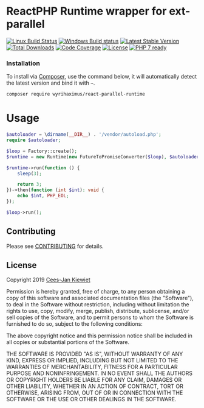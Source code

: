 # ReactPHP Runtime wrapper for ext-parallel

[![Linux Build Status](https://travis-ci.org/WyriHaximus/reactphp-parallel-runtime.png)](https://travis-ci.org/WyriHaximus/reactphp-parallel-runtime)
[![Windows Build status](https://ci.appveyor.com/api/projects/status/1sfdh9g2pvbuw4pp?svg=true)](https://ci.appveyor.com/project/WyriHaximus/reactphp-parallel-runtime)
[![Latest Stable Version](https://poser.pugx.org/WyriHaximus/react-parallel-runtime/v/stable.png)](https://packagist.org/packages/WyriHaximus/react-parallel-runtime)
[![Total Downloads](https://poser.pugx.org/WyriHaximus/react-parallel-runtime/downloads.png)](https://packagist.org/packages/WyriHaximus/react-parallel-runtime)
[![Code Coverage](https://scrutinizer-ci.com/g/WyriHaximus/reactphp-parallel-runtime/badges/coverage.png?b=master)](https://scrutinizer-ci.com/g/WyriHaximus/reactphp-parallel-runtime/?branch=master)
[![License](https://poser.pugx.org/WyriHaximus/react-parallel-runtime/license.png)](https://packagist.org/packages/wyrihaximus/react-parallel-runtime)
[![PHP 7 ready](http://php7ready.timesplinter.ch/WyriHaximus/reactphp-parallel-runtime/badge.svg)](https://travis-ci.org/WyriHaximus/reactphp-parallel-runtime)

### Installation ###

To install via [Composer](http://getcomposer.org/), use the command below, it will automatically detect the latest version and bind it with `~`.

```
composer require wyrihaximus/react-parallel-runtime 
```

# Usage

```php
$autoloader = \dirname(__DIR__) . '/vendor/autoload.php';
require $autoloader;

$loop = Factory::create();
$runtime = new Runtime(new FutureToPromiseConverter($loop), $autoloader);

$runtime->run(function () {
    sleep(3);

    return 3;
})->then(function (int $int): void {
    echo $int, PHP_EOL;
});

$loop->run();
```

## Contributing ##

Please see [CONTRIBUTING](CONTRIBUTING.md) for details.

## License ##

Copyright 2019 [Cees-Jan Kiewiet](http://wyrihaximus.net/)

Permission is hereby granted, free of charge, to any person
obtaining a copy of this software and associated documentation
files (the "Software"), to deal in the Software without
restriction, including without limitation the rights to use,
copy, modify, merge, publish, distribute, sublicense, and/or sell
copies of the Software, and to permit persons to whom the
Software is furnished to do so, subject to the following
conditions:

The above copyright notice and this permission notice shall be
included in all copies or substantial portions of the Software.

THE SOFTWARE IS PROVIDED "AS IS", WITHOUT WARRANTY OF ANY KIND,
EXPRESS OR IMPLIED, INCLUDING BUT NOT LIMITED TO THE WARRANTIES
OF MERCHANTABILITY, FITNESS FOR A PARTICULAR PURPOSE AND
NONINFRINGEMENT. IN NO EVENT SHALL THE AUTHORS OR COPYRIGHT
HOLDERS BE LIABLE FOR ANY CLAIM, DAMAGES OR OTHER LIABILITY,
WHETHER IN AN ACTION OF CONTRACT, TORT OR OTHERWISE, ARISING
FROM, OUT OF OR IN CONNECTION WITH THE SOFTWARE OR THE USE OR
OTHER DEALINGS IN THE SOFTWARE.
